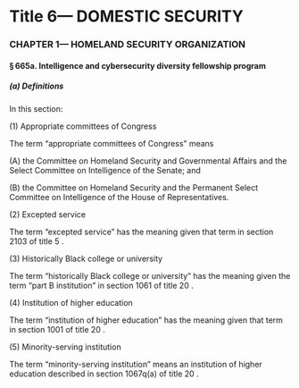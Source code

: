 
# Title 6— DOMESTIC SECURITY
### CHAPTER 1— HOMELAND SECURITY ORGANIZATION
#### § 665a. Intelligence and cybersecurity diversity fellowship program
##### (a) Definitions

In this section:

(1) Appropriate committees of Congress

The term “appropriate committees of Congress” means

(A) the Committee on Homeland Security and Governmental Affairs and the Select Committee on Intelligence of the Senate; and

(B) the Committee on Homeland Security and the Permanent Select Committee on Intelligence of the House of Representatives.

(2) Excepted service

The term “excepted service” has the meaning given that term in section 2103 of title 5 .

(3) Historically Black college or university

The term “historically Black college or university” has the meaning given the term “part B institution” in section 1061 of title 20 .

(4) Institution of higher education

The term “institution of higher education” has the meaning given that term in section 1001 of title 20 .

(5) Minority-serving institution

The term “minority-serving institution” means an institution of higher education described in section 1067q(a) of title 20 .
